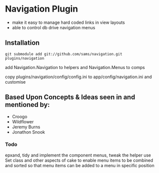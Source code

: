 # Navigation Plugin

* make it easy to manage hard coded links in view layouts
* able to control db drive navigation menus

## Installation

`git submodule add git://github.com/sams/navigation.git plugins/navigation`

add Navigation.Navigation to helpers and Navigation.Menus to comps

copy plugins/navigation/config/config.ini to app/config/navigation.ini and customise

## Based Upon Concepts & Ideas seen in and mentioned by:
* Croogo
* Wildflower
* Jeremy Burns
* Jonathon Snook


### Todo

epxand, tidy and implement the component menus, tweak the helper
use Set  class and other aspects of cake to enable menu items to be combined and sorted
so that menu items can be added to a menu in specific position